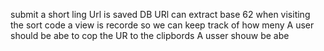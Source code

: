 <!-- subsmit link shorter-->
submit a short ling
Url is saved DB
URl can extract base 62
when visiting the sort code a view is recorde so we can  keep track of how meny
A user should be abe to cop the UR to the clipbords
A usser shouw be abe